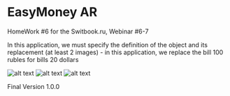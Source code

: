 # EasyMoney AR
HomeWork #6 for the Switbook.ru, Webinar #6-7

In this application, we must specify the definition of the object and its replacement (at least 2 images) - in this application, we replace the bill 100 rubles for bills 20 dollars

![alt text](https://i.ibb.co/0s40DH8/Easy-Money-1.jpg)
![alt text](https://i.ibb.co/tbTH5qV/Easy-Money-2.jpg)
![alt text](https://i.ibb.co/fSVswhh/Easy-Money-3.jpg)

Final Version 1.0.0
